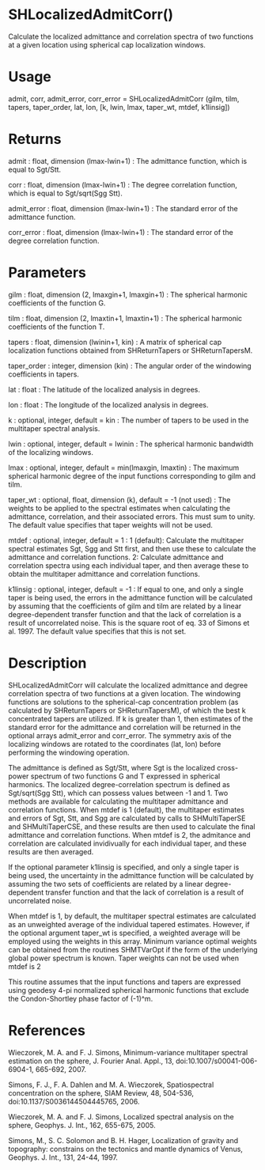# SHLocalizedAdmitCorr()

Calculate the localized admittance and correlation spectra of two functions at a given location using spherical cap localization windows.

# Usage

admit, corr, admit_error, corr_error = SHLocalizedAdmitCorr (gilm, tilm, tapers, taper_order, lat, lon, [k, lwin, lmax, taper_wt, mtdef, k1linsig])

# Returns

admit : float, dimension (lmax-lwin+1)
:   The admittance function, which is equal to Sgt/Stt.

corr : float, dimension (lmax-lwin+1)
:   The degree correlation function, which is equal to Sgt/sqrt(Sgg Stt).

admit_error : float, dimension (lmax-lwin+1)
:   The standard error of the admittance function.

corr_error : float, dimension (lmax-lwin+1)
:   The standard error of the degree correlation function.

# Parameters

gilm : float, dimension (2, lmaxgin+1, lmaxgin+1)
:   The spherical harmonic coefficients of the function G.

tilm : float, dimension (2, lmaxtin+1, lmaxtin+1)
:   The spherical harmonic coefficients of the function T.

tapers : float, dimension (lwinin+1, kin)
:   A matrix of spherical cap localization functions obtained from SHReturnTapers or SHReturnTapersM.

taper_order : integer, dimension (kin)
:   The angular order of the windowing coefficients in tapers.

lat : float
:   The latitude of the localized analysis in degrees.

lon : float
:   The longitude of the localized analysis in degrees.

k : optional, integer, default = kin
:   The number of tapers to be used in the multitaper spectral analysis.

lwin : optional, integer, default = lwinin
:   The spherical harmonic bandwidth of the localizing windows.

lmax : optional, integer, default = min(lmaxgin, lmaxtin)
:   The maximum spherical harmonic degree of the input functions corresponding to gilm and tilm.

taper_wt : optional, float, dimension (k), default = -1 (not used)
:   The weights to be applied to the spectral estimates when calculating the admittance, correlation, and their associated errors. This must sum to unity. The default value specifies that taper weights will not be used.

mtdef : optional, integer, default = 1
:   1 (default): Calculate the multitaper spectral estimates Sgt, Sgg and Stt first, and then use these to calculate the admittance and correlation functions. 2: Calculate admittance and correlation spectra using each individual taper, and then average these to obtain the multitaper admittance and correlation functions.

k1linsig : optional, integer, default = -1
:   If equal to one, and only a single taper is being used, the errors in the admittance function will be calculated by assuming that the coefficients of gilm and tilm are related by a linear degree-dependent transfer function and that the lack of correlation is a result of uncorrelated noise. This is the square root of eq. 33 of Simons et al. 1997. The default value specifies that this is not set.

# Description

SHLocalizedAdmitCorr will calculate the localized admittance and degree correlation spectra of two functions at a given location. The windowing functions are solutions to the spherical-cap concentration problem (as calculated by SHReturnTapers or SHReturnTapersM), of which the best k concentrated tapers are utilized. If k is greater than 1, then estimates of the standard error for the admittance and correlation will be returned in the optional arrays admit_error and corr_error. The symmetry axis of the localizing windows are rotated to the coordinates (lat, lon) before performing the windowing operation.

The admittance is defined as Sgt/Stt, where Sgt is the localized cross-power spectrum of two functions G and T expressed in spherical harmonics. The localized degree-correlation spectrum is defined as Sgt/sqrt(Sgg Stt), which can possess values between -1 and 1. Two methods are available for calculating the multitaper admittance and correlation functions. When mtdef is 1 (default), the multitaper estimates and errors of Sgt, Stt, and Sgg are calculated by calls to SHMultiTaperSE and SHMultiTaperCSE, and these results are then used to calculate the final admittance and correlation functions. When mtdef is 2, the admitance and correlation are calculated invidivually for each individual taper, and these results are then averaged.

If the optional parameter k1linsig is specified, and only a single taper is being used, the uncertainty in the admittance function will be calculated by assuming the two sets of coefficients are related by a linear degree-dependent transfer function and that the lack of correlation is a result of uncorrelated noise. 

When mtdef is 1, by default, the multitaper spectral estimates are calculated as an unweighted average of the individual tapered estimates. However, if the optional argument taper_wt is specified, a weighted average will be employed using the weights in this array. Minimum variance optimal weights can be obtained from the routines SHMTVarOpt if the form of the underlying global power spectrum is known. Taper weights can not be used when mtdef is 2

This routine assumes that the input functions and tapers are expressed using geodesy 4-pi normalized spherical harmonic functions that exclude the  Condon-Shortley phase factor of (-1)^m.

# References

Wieczorek, M. A. and F. J. Simons, Minimum-variance multitaper spectral estimation on the sphere, J. Fourier Anal. Appl., 13, doi:10.1007/s00041-006-6904-1, 665-692, 2007.

Simons, F. J., F. A. Dahlen and M. A. Wieczorek, Spatiospectral concentration on the sphere, SIAM Review, 48, 504-536, doi:10.1137/S0036144504445765, 2006. 

Wieczorek, M. A. and F. J. Simons, Localized spectral analysis on the sphere, 
Geophys. J. Int., 162, 655-675, 2005.

Simons, M., S. C. Solomon and B. H. Hager, Localization of gravity and topography: constrains on the tectonics and mantle dynamics of Venus, Geophys. J. Int., 131, 24-44, 1997.
